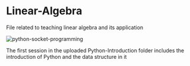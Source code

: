 # Linear-Algebra
File related to teaching linear algebra and its application

![python-socket-programming](https://user-images.githubusercontent.com/75142232/154788515-8af9cff8-c9ae-4a09-8cf7-32f149dde34f.jpg)


The first session in the uploaded Python-Introduction folder includes the introduction of Python and the data structure in it
